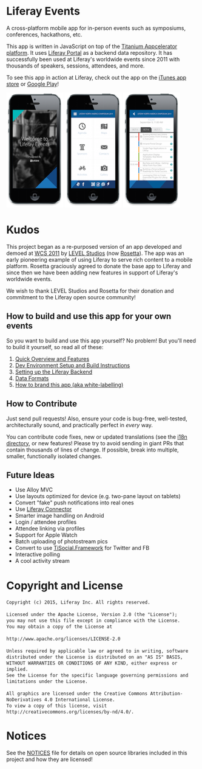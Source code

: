 # Liferay Events

A cross-platform mobile app for in-person events such as symposiums, conferences, hackathons, etc.

This app is written in JavaScript on top of the [Titanium Appcelerator platform](http://www.appcelerator.com/). It uses [Liferay Portal](https://liferay.com)
as a backend data repository. It has successfully been used at Liferay's worldwide events since 2011
with thousands of speakers, sessions, attendees, and more.

To see this app in action at Liferay, check out the app on the [iTunes app store](https://itunes.apple.com/us/app/liferay-events/id650199231?ls=1&mt=8)
or [Google Play](https://play.google.com/store/apps/details?id=com.liferay.events.global.mobile&hl=en)!

![Welcome](docs/imgs/welcome.png) ![Front](docs/imgs/front.png) ![Agenda](docs/imgs/agenda.png)

# Kudos

This project began as a re-purposed version of an app developed and demoed at [WCS 2011](https://www.youtube.com/watch?v=PVRsCOxG3AY) by [LEVEL
Studios](http://www.level-studios.com/) (now [Rosetta](http://www.rosetta.com/)). The app was an early pioneering example of using Liferay to
serve rich content to a mobile platform. Rosetta graciously agreed to donate the base app to Liferay and since then we have been adding new features
in support of Liferay's worldwide events.

We wish to thank LEVEL Studios and Rosetta for their donation and commitment to the Liferay open source community!

## How to build and use this app for your own events

So you want to build and use this app yourself? No problem! But you'll need to build it yourself, so read all of these:

1. [Quick Overview and Features](docs/OVERVIEW.md)
2. [Dev Environment Setup and Build Instructions](docs/BUILDING.md)
3. [Setting up the Liferay Backend](docs/LIFERAY.md)
4. [Data Formats](docs/DATA.md)
5. [How to brand this app (aka white-labelling)](docs/BRANDING.md)

## How to Contribute

Just send pull requests! Also, ensure your code is bug-free, well-tested, architecturally sound, and practically perfect in *every* way.

You can contribute code fixes, new or updated translations (see the [i18n directory](i18n/README.md), or new features! Please try to avoid sending in giant PRs that contain thousands of lines of change. If possible, break into multiple, smaller, functionally isolated changes.

## Future Ideas

* Use Alloy MVC
* Use layouts optimized for device (e.g. two-pane layout on tablets)
* Convert "fake" push notifications into real ones
* Use [Liferay Connector](https://github.com/smclab/liferay-connector)
* Smarter image handling on Android
* Login / attendee profiles
* Attendee linking via profiles
* Support for Apple Watch
* Batch uploading of photostream pics
* Convert to use [TiSocial.Framework](https://github.com/viezel/TiSocial.Framework) for Twitter and FB
* Interactive polling
* A cool activity stream

# Copyright and License

    Copyright (c) 2015, Liferay Inc. All rights reserved.

    Licensed under the Apache License, Version 2.0 (the "License");
    you may not use this file except in compliance with the License.
    You may obtain a copy of the License at

    http://www.apache.org/licenses/LICENSE-2.0

    Unless required by applicable law or agreed to in writing, software
    distributed under the License is distributed on an "AS IS" BASIS,
    WITHOUT WARRANTIES OR CONDITIONS OF ANY KIND, either express or implied.
    See the License for the specific language governing permissions and
    limitations under the License.

    All graphics are licensed under the Creative Commons Attribution-NoDerivatives 4.0 International License.
    To view a copy of this license, visit http://creativecommons.org/licenses/by-nd/4.0/.

# Notices

See the [NOTICES](NOTICE.md) file for details on open source libraries included in this project and how they are licensed!
